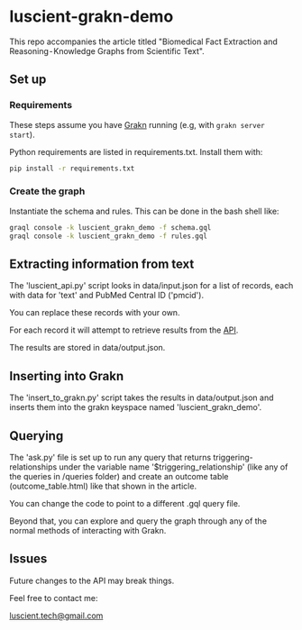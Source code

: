 # luscient-grakn-demo

This repo accompanies the article titled "Biomedical Fact Extraction and Reasoning - Knowledge Graphs from Scientific Text".

## Set up

### Requirements

These steps assume you have [Grakn]() running (e.g, with `grakn server start`).

Python requirements are listed in requirements.txt. Install them with:

```bash
pip install -r requirements.txt
```

### Create the graph

Instantiate the schema and rules. This can be done in the bash shell like:

```bash
graql console -k luscient_grakn_demo -f schema.gql
graql console -k luscient_grakn_demo -f rules.gql
```

## Extracting information from text

The 'luscient_api.py' script looks in data/input.json for a list of records, each with data for 'text' and PubMed Central ID ('pmcid').

You can replace these records with your own.

For each record it will attempt to retrieve results from the [API](http://www.luscient.io/artifact).

The results are stored in data/output.json.

## Inserting into Grakn

The 'insert_to_grakn.py' script takes the results in data/output.json and inserts them into the grakn keyspace named 'luscient_grakn_demo'.

## Querying

The 'ask.py' file is set up to run any query that returns triggering-relationships under the variable name '$triggering_relationship' (like any of the queries in /queries folder) and create an outcome table (outcome_table.html) like that shown in the article.

You can change the code to point to a different .gql query file.

Beyond that, you can explore and query the graph through any of the normal methods of interacting with Grakn.

## Issues

Future changes to the API may break things.

Feel free to contact me:

luscient.tech@gmail.com